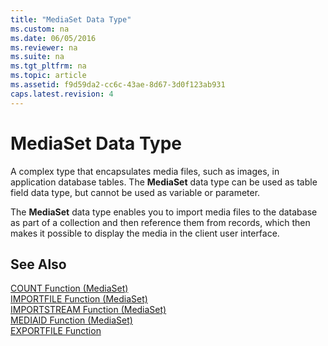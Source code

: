 ```yaml
---
title: "MediaSet Data Type"
ms.custom: na
ms.date: 06/05/2016
ms.reviewer: na
ms.suite: na
ms.tgt_pltfrm: na
ms.topic: article
ms.assetid: f9d59da2-cc6c-43ae-8d67-3d0f123ab931
caps.latest.revision: 4
---
```

# MediaSet Data Type
A complex type that encapsulates media files, such as images, in application database tables. The **MediaSet** data type can be used as table field data type, but cannot be used as variable or parameter.  
  
 The **MediaSet** data type enables you to import media files to the database as part of a collection and then reference them from records, which then makes it possible to display the media in the client user interface.  
  
## See Also  
 [COUNT Function \(MediaSet\)](COUNT-Function--MediaSet-.md)   
 [IMPORTFILE Function \(MediaSet\)](IMPORTFILE-Function--MediaSet-.md)   
 [IMPORTSTREAM Function \(MediaSet\)](IMPORTSTREAM-Function--MediaSet-.md)   
 [MEDIAID Function \(MediaSet\)](MEDIAID-Function--MediaSet-.md)   
 [EXPORTFILE Function](EXPORTFILE-Function.md)